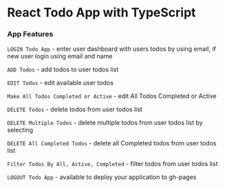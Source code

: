 # React Todo App with TypeScript

### App Features

`LOGIN Todo App` - enter user dashboard with users todos by using email, if new user login using email and name

`ADD Todos` - add todos to user todos list

`EDIT Todos` - edit available user todos

`Make All Todos Completed or Active` - edit All Todos Completed or Active

`DELETE Todos` - delete todos from user todos list

`DELETE Multiple Todos` - delete multiple todos from user todos list by selecting

`DELETE All Completed Todos` - delete all Completed todos from user todos list

`Filter Todos By All, Active, Completed` - filter todos from user todos list

`LOGOUT Todo App` - available to deploy your application to gh-pages

